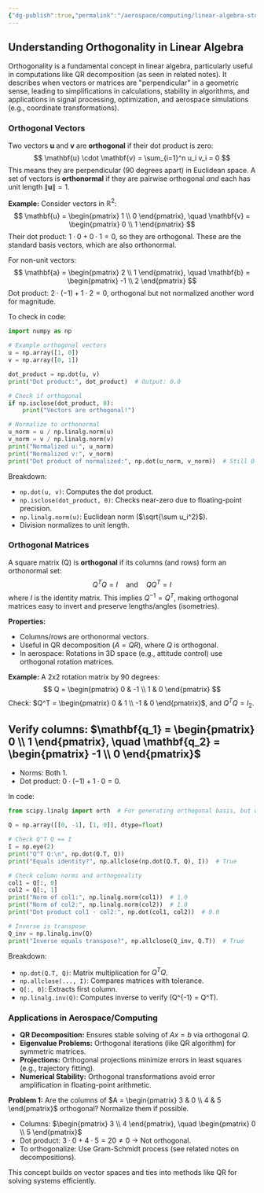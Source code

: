 ```yaml
---
{"dg-publish":true,"permalink":"/aerospace/computing/linear-algebra-stuffs/orthogonal/","noteIcon":"","created":"2025-10-02T02:21:23.705-04:00"}
---
```



## Understanding Orthogonality in Linear Algebra

Orthogonality is a fundamental concept in linear algebra, particularly useful in computations like QR decomposition (as seen in related notes). It describes when vectors or matrices are "perpendicular" in a geometric sense, leading to simplifications in calculations, stability in algorithms, and applications in signal processing, optimization, and aerospace simulations (e.g., coordinate transformations).

### Orthogonal Vectors
Two vectors $\mathbf{u}$ and $\mathbf{v}$ are **orthogonal** if their dot product is zero:
$$
\mathbf{u} \cdot \mathbf{v} = \sum_{i=1}^n u_i v_i = 0
$$
This means they are perpendicular (90 degrees apart) in Euclidean space. A set of vectors is **orthonormal** if they are pairwise orthogonal *and* each has unit length $\|\mathbf{u}\| = 1$.

**Example:** Consider vectors in $\mathbb{R}^2$:
$$
\mathbf{u} = \begin{pmatrix} 1 \\ 0 \end{pmatrix}, \quad \mathbf{v} = \begin{pmatrix} 0 \\ 1 \end{pmatrix}
$$
Their dot product: $1 \cdot 0 + 0 \cdot 1 = 0$, so they are orthogonal. These are the standard basis vectors, which are also orthonormal.

For non-unit vectors:
$$
\mathbf{a} = \begin{pmatrix} 2 \\ 1 \end{pmatrix}, \quad \mathbf{b} = \begin{pmatrix} -1 \\ 2 \end{pmatrix}
$$
Dot product: $2 \cdot (-1) + 1 \cdot 2 = 0$, orthogonal but not normalized another word for magnitude.

To check in code:

```python
import numpy as np

# Example orthogonal vectors
u = np.array([1, 0])
v = np.array([0, 1])

dot_product = np.dot(u, v)
print("Dot product:", dot_product)  # Output: 0.0

# Check if orthogonal
if np.isclose(dot_product, 0):
    print("Vectors are orthogonal!")

# Normalize to orthonormal
u_norm = u / np.linalg.norm(u)
v_norm = v / np.linalg.norm(v)
print("Normalized u:", u_norm)
print("Normalized v:", v_norm)
print("Dot product of normalized:", np.dot(u_norm, v_norm))  # Still 0
```

Breakdown:
- `np.dot(u, v)`: Computes the dot product.
- `np.isclose(dot_product, 0)`: Checks near-zero due to floating-point precision.
- `np.linalg.norm(u)`: Euclidean norm ($\sqrt{\sum u_i^2}$).
- Division normalizes to unit length.

### Orthogonal Matrices
A square matrix \(Q\) is **orthogonal** if its columns (and rows) form an orthonormal set:
$$
Q^T Q = I \quad \text{and} \quad Q Q^T = I
$$
where $I$ is the identity matrix. This implies $Q^{-1} = Q^T$, making orthogonal matrices easy to invert and preserve lengths/angles (isometries).

**Properties:**
- Columns/rows are orthonormal vectors.
- Useful in QR decomposition ($A = QR$), where $Q$ is orthogonal.
- In aerospace: Rotations in 3D space (e.g., attitude control) use orthogonal rotation matrices.

**Example:** A 2x2 rotation matrix by 90 degrees:
$$
Q = \begin{pmatrix} 0 & -1 \\ 1 & 0 \end{pmatrix}
$$
Check: $Q^T = \begin{pmatrix} 0 & 1 \\ -1 & 0 \end{pmatrix}$, and $Q^T Q = I_2$.


Verify columns: 
$\mathbf{q_1} = \begin{pmatrix} 0 \\ 1 \end{pmatrix}, \quad \mathbf{q_2} = \begin{pmatrix} -1 \\ 0 \end{pmatrix}$
- 
- Norms: Both 1.
- Dot product: $0 \cdot (-1) + 1 \cdot 0 = 0$.

In code:

```python
from scipy.linalg import orth  # For generating orthogonal basis, but we'll verify manually

Q = np.array([[0, -1], [1, 0]], dtype=float)

# Check Q^T Q == I
I = np.eye(2)
print("Q^T Q:\n", np.dot(Q.T, Q))
print("Equals identity?", np.allclose(np.dot(Q.T, Q), I))  # True

# Check column norms and orthogonality
col1 = Q[:, 0]
col2 = Q[:, 1]
print("Norm of col1:", np.linalg.norm(col1))  # 1.0
print("Norm of col2:", np.linalg.norm(col2))  # 1.0
print("Dot product col1 · col2:", np.dot(col1, col2))  # 0.0

# Inverse is transpose
Q_inv = np.linalg.inv(Q)
print("Inverse equals transpose?", np.allclose(Q_inv, Q.T))  # True
```

Breakdown:
- `np.dot(Q.T, Q)`: Matrix multiplication for $Q^T Q$.
- `np.allclose(..., I)`: Compares matrices with tolerance.
- `Q[:, 0]`: Extracts first column.
- `np.linalg.inv(Q)`: Computes inverse to verify \(Q^{-1} = Q^T\).

### Applications in Aerospace/Computing
- **QR Decomposition:** Ensures stable solving of $Ax = b$ via orthogonal $Q$.
- **Eigenvalue Problems:** Orthogonal iterations (like QR algorithm) for symmetric matrices.
- **Projections:** Orthogonal projections minimize errors in least squares (e.g., trajectory fitting).
- **Numerical Stability:** Orthogonal transformations avoid error amplification in floating-point arithmetic.

**Problem 1:** Are the columns of $A = \begin{pmatrix} 3 & 0 \\ 4 & 5 \end{pmatrix}$ orthogonal? Normalize them if possible.
- Columns: $\begin{pmatrix} 3 \\ 4 \end{pmatrix}, \quad \begin{pmatrix} 0 \\ 5 \end{pmatrix}$
- Dot product: $3\cdot0 + 4\cdot5 = 20 \neq 0$ → Not orthogonal.
- To orthogonalize: Use Gram-Schmidt process (see related notes on decompositions).

This concept builds on vector spaces and ties into methods like QR for solving systems efficiently.